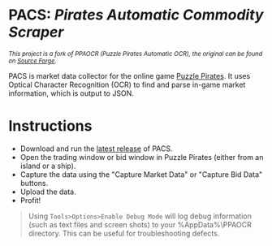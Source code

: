 ﻿# PACS: *Pirates Automatic Commodity Scraper*

<sup>*This project is a fork of PPAOCR (Puzzle Pirates Automatic OCR), the original
can be found on [Source Forge](https://sourceforge.net/projects/pctb2/).*</sup>

PACS is market data collector for the online game [Puzzle Pirates](http://www.puzzlepirates.com/).
It uses Optical Character Recognition (OCR) to find and parse in-game market
information, which is output to JSON.


# Instructions

- Download and run the [latest release](https://github.com/alxwrd/pacs/releases)
of PACS.
- Open the trading window or bid window in Puzzle Pirates (either from an island
or a ship).
- Capture the data using the "Capture Market Data" or "Capture Bid Data" buttons.
- Upload the data.
- Profit!

> Using `Tools>Options>Enable Debug Mode` will log debug information (such as
> text files and screen shots) to your %AppData%\PPAOCR directory. This can be
> useful for troubleshooting defects.
